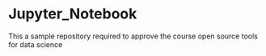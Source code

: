 # Jupyter_Notebook
This a sample repository required to approve the course open source tools for data science
